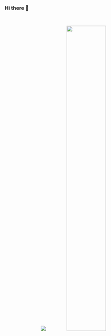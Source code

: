 ### Hi there 👋

<!--
**navvolcy/navvolcy** is a ✨ _special_ ✨ repository because its `README.md` (this file) appears on your GitHub profile.

Here are some ideas to get you started:

- 🔭 I’m currently working on ...
- 🌱 I’m currently learning ...
- 👯 I’m looking to collaborate on ...
- 🤔 I’m looking for help with ...
- 💬 Ask me about ...
- 📫 How to reach me: https://www.linkedin.com/in/nav-l-volcy-336535177/
- 😄 Pronouns: ...
- ⚡ Fun fact: ...
-->








<!-- [<img align="left" alt="navvolcy | LinkedIn" width="22px" src="https://cdn.jsdelivr.net/npm/simple-icons@v3/icons/linkedin.svg" />][linkedin]
<br /> -->

<br />

<p align="center">
  <img src ="https://github-readme-streak-stats.herokuapp.com?user=navvolcy&theme=gruvbox&hide_border=true&background=FFFFFF00">
  <img height="50%" width="auto" src ="https://github-readme-stats.vercel.app/api?username=navvolcy&show_icons=true&count_private=true&theme=gruvbox&hide_border=true,contribs&bg_color=00000000">


   
  </p>



<!-- LINKS -->
<!-- [linkedin]:https://www.linkedin.com/in/nav-l-volcy-336535177/-->
